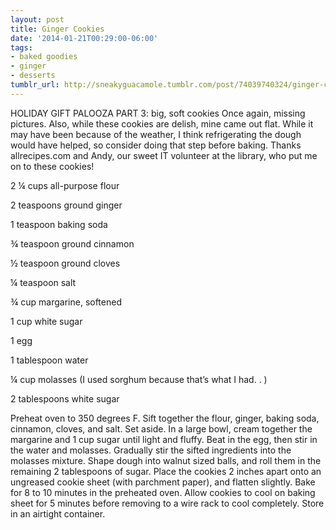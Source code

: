 ```yaml
---
layout: post
title: Ginger Cookies
date: '2014-01-21T00:29:00-06:00'
tags:
- baked goodies
- ginger
- desserts
tumblr_url: http://sneakyguacamole.tumblr.com/post/74039740324/ginger-cookies
---
```

HOLIDAY GIFT PALOOZA PART 3: big, soft cookies
Once again, missing pictures. Also, while these cookies are delish, mine came out flat. While it may have been because of the weather, I think refrigerating the dough would have helped, so consider doing that step before baking.
Thanks allrecipes.com and Andy, our sweet IT volunteer at the library, who put me on to these cookies!

2 ¼ cups all-purpose flour


2 teaspoons ground ginger


1 teaspoon baking soda


¾ teaspoon ground cinnamon


½ teaspoon ground cloves


¼ teaspoon salt


¾ cup margarine, softened


1 cup white sugar


1 egg


1 tablespoon water


¼ cup molasses (I used sorghum because that’s what I had. . )


2 tablespoons white sugar

Preheat oven to 350 degrees F. Sift together the flour, ginger, baking soda, cinnamon, cloves, and salt. Set aside.
In a large bowl, cream together the margarine and 1 cup sugar until light and fluffy. Beat in the egg, then stir in the water and molasses. Gradually stir the sifted ingredients into the molasses mixture. Shape dough into walnut sized balls, and roll them in the remaining 2 tablespoons of sugar. Place the cookies 2 inches apart onto an ungreased cookie sheet (with parchment paper), and flatten slightly.
Bake for 8 to 10 minutes in the preheated oven. Allow cookies to cool on baking sheet for 5 minutes before removing to a wire rack to cool completely. Store in an airtight container.

